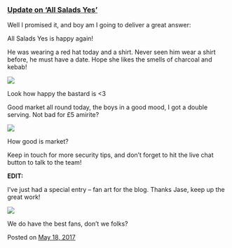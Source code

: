 
### [Update on ‘All Salads Yes’](https://fazthebro.com/2017/05/18/update-on-all-salads-yes/)

Well I promised it, and boy am I going to deliver a great answer:

All Salads Yes is happy again!

He was wearing a red hat today and a shirt. Never seen him wear a shirt before, he must have a date. Hope she likes the smells of charcoal and kebab!

![](https://fazthebro.com/wp-content/uploads/2017/05/20170518_123956-min.jpg)

Look how happy the bastard is <3

Good market all round today, the boys in a good mood, I got a double serving. Not bad for £5 amirite?

![](https://fazthebro.com/wp-content/uploads/2017/05/20170518_125256-min.jpg)

How good is market?

Keep in touch for more security tips, and don’t forget to hit the live chat button to talk to the team!

**EDIT:**

I’ve just had a special entry – fan art for the blog. Thanks Jase, keep up the great work!

![](https://fazthebro.com/wp-content/uploads/2017/05/market.png)

We do have the best fans, don’t we folks?

Posted on [May 18, 2017](https://fazthebro.com/2017/05/18/really-enjoying-the-4th-day-in-a-row-of-drilling/)
